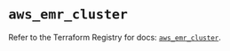 # `aws_emr_cluster`

Refer to the Terraform Registry for docs: [`aws_emr_cluster`](https://registry.terraform.io/providers/hashicorp/aws/6.4.0/docs/resources/emr_cluster).
